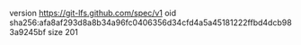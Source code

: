 version https://git-lfs.github.com/spec/v1
oid sha256:afa8af293d8a8b34a96fc0406356d34cfd4a5a45181222ffbd4dcb983a9245bf
size 201
